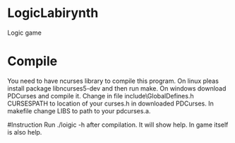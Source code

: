 # LogicLabirynth
Logic game


# Compile
You need to have ncurses library to compile this program. On linux pleas install package libncurses5-dev and then run make. On windows download PDCurses and compile it. Change in file include\GlobalDefines.h CURSESPATH to location of your curses.h in downloaded PDCurses. In makefile change LIBS to path to your pdcurses.a.

#Instruction
Run ./loigic -h after compilation. It will show help. In game itself is also help.

